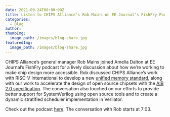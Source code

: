 ```yaml
---
date: 2021-09-24T00:00:00Z
title: Listen to CHIPS Alliance’s Rob Mains on EE Journal’s FishFry Podcast
categories:
  - Blog
author: 
thumbImg:
  image_path: /images/blog-share.jpg
featuredImg:
  image_path: /images/blog-share.jpg
---
```


CHIPS Alliance’s general manager Rob Mains joined Amelia Dalton at EE Journal’s FishFry podcast for a lively discussion about how we’re working to make chip design more accessible. Rob discussed CHIPS Alliance’s work with RISC-V International to develop a new [unified memory standard](https://chipsalliance.org/announcement/2021/03/24/risc-v-international-omnixtend-working-group/), along with our work to accelerate the design of open source chipsets with the [AIB 2.0 specification](https://chipsalliance.org/announcement/2020/07/16/aib-2-0-draft-specification/). The conversation also touched on our efforts to provide better support for SystemVerilog using open source tools and to create a dynamic stratified scheduler implementation in Verilator.

Check out the podcast [here](https://www.eejournal.com/fish_fry/chips-chiplets-and-modules-oh-my/). The conversation with Rob starts at 7:03.